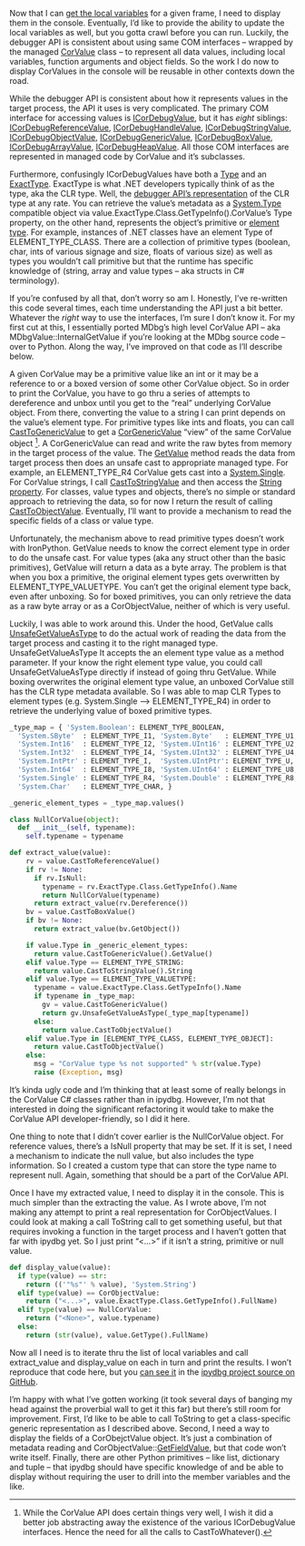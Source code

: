 Now that I can [get the local
variables](http://devhawk.net/2009/03/25/writing-an-ironpython-debugger-getting-local-variables/)
for a given frame, I need to display them in the console. Eventually,
I’d like to provide the ability to update the local variables as well,
but you gotta crawl before you can run. Luckily, the debugger API is
consistent about using same COM interfaces – wrapped by the managed
[CorValue](http://github.com/devhawk/ipydbg/blob/b53ac99f95e0018db782abd52efea8e1fa56abd8/CorDebug/CorDebug/Value.cs#L17)
class – to represent all data values, including local variables,
function arguments and object fields. So the work I do now to display
CorValues in the console will be reusable in other contexts down the
road.

While the debugger API is consistent about how it represents values in
the target process, the API it uses is very complicated. The primary COM
interface for accessing values is
[ICorDebugValue](http://msdn.microsoft.com/en-us/library/ms232466.aspx),
but it has *eight* siblings:
[ICorDebugReferenceValue](http://msdn.microsoft.com/en-us/library/ms230256.aspx),
[ICorDebugHandleValue](http://msdn.microsoft.com/en-us/library/ms231264.aspx),
[ICorDebugStringValue](http://msdn.microsoft.com/en-us/library/ms232482.aspx),
[ICorDebugObjectValue](http://msdn.microsoft.com/en-us/library/ms231878.aspx),
[ICorDebugGenericValue](http://msdn.microsoft.com/en-us/library/ms232458.aspx),
[ICorDebugBoxValue](http://msdn.microsoft.com/en-us/library/ms230800.aspx),
[ICorDebugArrayValue](http://msdn.microsoft.com/en-us/library/ms232916.aspx),
[ICorDebugHeapValue](http://msdn.microsoft.com/en-us/library/ms230290.aspx).
All those COM interfaces are represented in managed code by CorValue and
it’s subclasses.

Furthermore, confusingly ICorDebugValues have both a
[Type](http://github.com/devhawk/ipydbg/blob/9dd12dadb79469ceac57b84b8adb1b0b531337c4/CorDebug/CorDebug/Value.cs#L26)
and an
[ExactType](http://github.com/devhawk/ipydbg/blob/9dd12dadb79469ceac57b84b8adb1b0b531337c4/CorDebug/CorDebug/Value.cs#L37).
ExactType is what .NET developers typically think of as the type, aka
the CLR type. Well, the [debugger API’s
representation](http://msdn.microsoft.com/en-us/library/ms231926.aspx)
of the CLR type at any rate. You can retrieve the value’s metadata as a
[System.Type](http://msdn.microsoft.com/library/system.type.aspx)
compatible object via value.ExactType.Class.GetTypeInfo().CorValue’s
Type property, on the other hand, represents the object’s primitive or
[element
type](http://github.com/devhawk/ipydbg/blob/9dd12dadb79469ceac57b84b8adb1b0b531337c4/CorDebug/CorDebug/NativeApi/ICorDebugWrappers.cs#L161).
For example, instances of .NET classes have an element Type of
ELEMENT\_TYPE\_CLASS. There are a collection of primitive types
(boolean, char, ints of various signage and size, floats of various
size) as well as types you wouldn’t call primitive but that the runtime
has specific knowledge of (string, array and value types – aka structs
in C\# terminology).

If you’re confused by all that, don’t worry so am I. Honestly, I’ve
re-written this code several times, each time understanding the API just
a bit better. Whatever the *right* way to use the interfaces, I’m sure
I don’t know it. For my first cut at this, I essentially ported MDbg’s
high level CorValue API – aka MDbgValue::InternalGetValue if you’re
looking at the MDbg source code – over to Python. Along the way, I’ve
improved on that code as I’ll describe below.

A given CorValue may be a primitive value like an int or it may be a
reference to or a boxed version of some other CorValue object. So in
order to print the CorValue, you have to go thru a series of attempts to
dereference and unbox until you get to the “real” underlying CorValue
object. From there, converting the value to a string I can print depends
on the value’s element type. For primitive types like ints and floats,
you can call
[CastToGenericValue](http://github.com/devhawk/ipydbg/blob/b53ac99f95e0018db782abd52efea8e1fa56abd8/CorDebug/CorDebug/Value.cs#L105)
to get a
[CorGenericValue](http://github.com/devhawk/ipydbg/blob/b53ac99f95e0018db782abd52efea8e1fa56abd8/CorDebug/CorDebug/Value.cs#L320)
“view” of the same CorValue object [^1]. A CorGenericValue can read and
write the raw bytes from memory in the target process of the value. The
[GetValue](http://github.com/devhawk/ipydbg/blob/b53ac99f95e0018db782abd52efea8e1fa56abd8/CorDebug/CorDebug/Value.cs#L473)
method reads the data from target process then does an unsafe cast to
appropriate managed type. For example, an ELEMENT\_TYPE\_R4 CorValue
gets cast into a
[System.Single](http://msdn.microsoft.com/library/system.single.aspx).
For CorValue strings, I call
[CastToStringValue](http://github.com/devhawk/ipydbg/blob/b53ac99f95e0018db782abd52efea8e1fa56abd8/CorDebug/CorDebug/Value.cs#L95)
and then access the [String
property](http://github.com/devhawk/ipydbg/blob/b53ac99f95e0018db782abd52efea8e1fa56abd8/CorDebug/CorDebug/Value.cs#L244).
For classes, value types and objects, there’s no simple or standard
approach to retrieving the data, so for now I return the result of
calling
[CastToObjectValue](http://github.com/devhawk/ipydbg/blob/b53ac99f95e0018db782abd52efea8e1fa56abd8/CorDebug/CorDebug/Value.cs#L100).
Eventually, I’ll want to provide a mechanism to read the specific fields
of a class or value type.

Unfortunately, the mechanism above to read primitive types doesn’t work
with IronPython. GetValue needs to know the correct element type in
order to do the unsafe cast. For value types (aka any struct other than
the basic primitives), GetValue will return a data as a byte array. The
problem is that when you box a primitive, the original element types
gets overwritten by ELEMENT\_TYPE\_VALUETYPE. You can’t get the original
element type back, even after unboxing. So for boxed primitives, you can
only retrieve the data as a raw byte array or as a CorObjectValue,
neither of which is very useful.

Luckily, I was able to work around this. Under the hood, GetValue calls
[UnsafeGetValueAsType](http://github.com/devhawk/ipydbg/blob/b53ac99f95e0018db782abd52efea8e1fa56abd8/CorDebug/CorDebug/Value.cs#L497)
to do the actual work of reading the data from the target process and
casting it to the right managed type. UnsafeGetValueAsType It accepts
the an element type value as a method parameter. If your know the right
element type value, you could call UnsafeGetValueAsType directly if
instead of going thru GetValue. While boxing overwrites the original
element type value, an unboxed CorValue still has the CLR type metadata
available. So I was able to map CLR Types to element types (e.g.
System.Single –\> ELEMENT\_TYPE\_R4) in order to retrieve the underlying
value of boxed primitive types.

``` python
_type_map = { 'System.Boolean': ELEMENT_TYPE_BOOLEAN,
  'System.SByte'  : ELEMENT_TYPE_I1, 'System.Byte'   : ELEMENT_TYPE_U1,
  'System.Int16'  : ELEMENT_TYPE_I2, 'System.UInt16' : ELEMENT_TYPE_U2,
  'System.Int32'  : ELEMENT_TYPE_I4, 'System.UInt32' : ELEMENT_TYPE_U4,
  'System.IntPtr' : ELEMENT_TYPE_I,  'System.UIntPtr': ELEMENT_TYPE_U,
  'System.Int64'  : ELEMENT_TYPE_I8, 'System.UInt64' : ELEMENT_TYPE_U8,
  'System.Single' : ELEMENT_TYPE_R4, 'System.Double' : ELEMENT_TYPE_R8,
  'System.Char'   : ELEMENT_TYPE_CHAR, }

_generic_element_types = _type_map.values()

class NullCorValue(object):
  def __init__(self, typename):
    self.typename = typename

def extract_value(value):
    rv = value.CastToReferenceValue()
    if rv != None:
      if rv.IsNull:
        typename = rv.ExactType.Class.GetTypeInfo().Name
        return NullCorValue(typename)
      return extract_value(rv.Dereference())
    bv = value.CastToBoxValue()
    if bv != None:
      return extract_value(bv.GetObject())

    if value.Type in _generic_element_types:
      return value.CastToGenericValue().GetValue()
    elif value.Type == ELEMENT_TYPE_STRING:
      return value.CastToStringValue().String
    elif value.Type == ELEMENT_TYPE_VALUETYPE:
      typename = value.ExactType.Class.GetTypeInfo().Name
      if typename in _type_map:
        gv = value.CastToGenericValue()
        return gv.UnsafeGetValueAsType(_type_map[typename])
      else:
        return value.CastToObjectValue()
    elif value.Type in [ELEMENT_TYPE_CLASS, ELEMENT_TYPE_OBJECT]:
      return value.CastToObjectValue()
    else:
      msg = "CorValue type %s not supported" % str(value.Type)
      raise (Exception, msg)
```

It’s kinda ugly code and I’m thinking that at least some of really
belongs in the CorValue C\# classes rather than in ipydbg. However, I’m
not that interested in doing the significant refactoring it would take
to make the CorValue API developer-friendly, so I did it here.

One thing to note that I didn’t cover earlier is the NullCorValue
object. For reference values, there’s a IsNull property that may be set.
If it is set, I need a mechanism to indicate the null value, but also
includes the type information. So I created a custom type that can store
the type name to represent null. Again, something that should be a part
of the CorValue API.

Once I have my extracted value, I need to display it in the console.
This is much simpler than the extracting the value. As I wrote above,
I’m not making any attempt to print a real representation for
CorObjectValues. I could look at making a call ToString call to get
something useful, but that requires invoking a function in the target
process and I haven’t gotten that far with ipydbg yet. So I just print
“\<…\>” if it isn’t a string, primitive or null value.

``` python
def display_value(value):
  if type(value) == str:
    return (('"%s"' % value), 'System.String')
  elif type(value) == CorObjectValue:
    return ("<...>", value.ExactType.Class.GetTypeInfo().FullName)
  elif type(value) == NullCorValue:
    return ("<None>", value.typename)
  else:
    return (str(value), value.GetType().FullName)
```

Now all I need is to iterate thru the list of local variables and call
extract\_value and display\_value on each in turn and print the results.
I won’t reproduce that code here, but you [can see
it](http://github.com/devhawk/ipydbg/blob/9dd12dadb79469ceac57b84b8adb1b0b531337c4/ipydbg.py#L325)
in the [ipydbg project source on
GitHub](http://github.com/devhawk/ipydbg/tree/9dd12dadb79469ceac57b84b8adb1b0b531337c4).

I’m happy with what I’ve gotten working (it took several days of banging
my head against the proverbial wall to get it this far) but there’s
still room for improvement. First, I’d like to be able to call ToString
to get a class-specific generic representation as I described above.
Second, I need a way to display the fields of a CorObejctValue object.
It’s just a combination of metadata reading and
CorObjectValue::[GetFieldValue](http://github.com/devhawk/ipydbg/blob/9dd12dadb79469ceac57b84b8adb1b0b531337c4/CorDebug/CorDebug/Value.cs#L292),
but that code won’t write itself. Finally, there are other Python
primitives – like list, dictionary and tuple – that ipydbg should have
specific knowledge of and be able to display without requiring the user
to drill into the member variables and the like.

[^1]: While the CorValue API does certain things very well, I wish it did
a better job abstracting away the existence of the various
ICorDebugValue interfaces. Hence the need for all the calls to
CastToWhatever().
